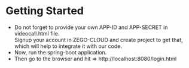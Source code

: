 # Getting Started
- Do not forget to provide your own APP-ID and APP-SECRET in videocall.html file. <br>
  Signup your account in ZEGO-CLOUD and create project to get that, which will help to integrate it with our code.
- Now, run the spring-boot application. 
- Then go to the browser and hit => http://localhost:8080/login.html
